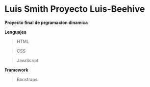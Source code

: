 # Luis Smith Proyecto Luis-Beehive

**Proyecto final de prgramacion dinamica**

**Lenguajes**
>HTML

>CSS

>JavaScript

**Framework**

>Boostraps
